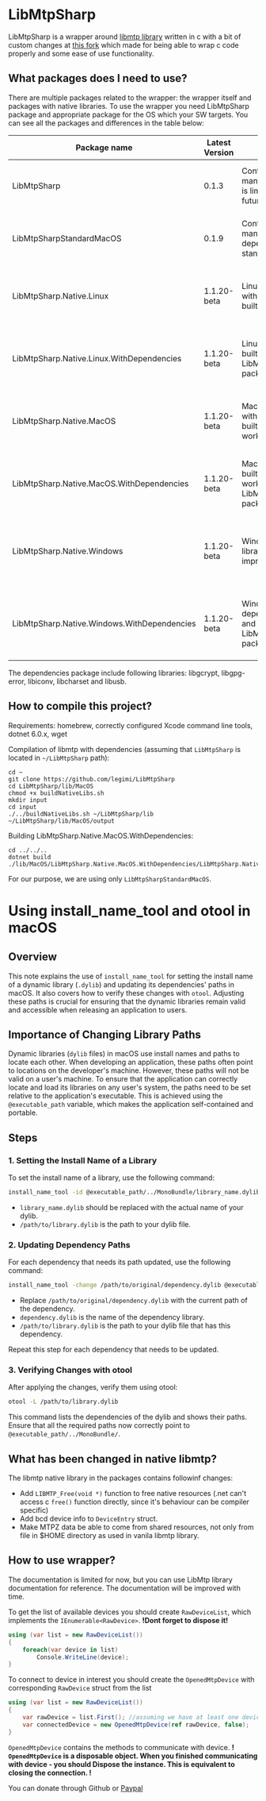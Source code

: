 # LibMtpSharp

LibMtpSharp is a wrapper around [libmtp library](https://github.com/libmtp/libmtp) written in c with a bit of custom changes
at [this fork](https://github.com/shaosss/libmtp) which made for being able to wrap c code properly
and some ease of use functionality.

## What packages does I need to use?

There are multiple packages related to the wrapper: the wrapper itself and packages with native libraries.
To use the wrapper you need LibMtpSharp package and appropriate package for the OS which your SW targets.
You can see all the packages and differences in the table below:

| Package name                                | Latest Version | Content                                                                                                                | Usage Instructions                                                          |
|---------------------------------------------|----------------|------------------------------------------------------------------------------------------------------------------------|-----------------------------------------------------------------------------|
| LibMtpSharp                                 | 0.1.3          | Contains the wrapper managed code. API coverage is limited and will improve in future versions.                        | Main package with logic. Required to be able to use libmpt                  |
| LibMtpSharpStandardMacOS                    | 0.1.9          | Contains the wrapper managed code with MacOS dependencies for .Net standard                                            | Main package with logic for .Net standard when you target MacOS             |
| LibMtpSharp.Native.Linux                    | 1.1.20-beta    | Linux native Libmtp library with custom improvements built for x64                                                     | Use if you target linux and instruct the user how to install dependencies   |
| LibMtpSharp.Native.Linux.WithDependencies   | 1.1.20-beta    | Linux native dependencies built for x64 and references LibMtpSharp.Native.Linux package.                               | Use if you target linux and don't want user to manage dependencies          |
| LibMtpSharp.Native.MacOS                    | 1.1.20-beta    | MacOS native Libmtp library with custom improvements built for x64 (not sure if will work on M1)                       | Use if you target MacOS and instruct the user how to install dependencies   |
| LibMtpSharp.Native.MacOS.WithDependencies   | 1.1.20-beta    | MacOS native dependencies built for x64 (not sure if will work on M1) and references LibMtpSharp.Native.MacOS package. | Use if you target MacOS and don't want user to manage dependencies          |
| LibMtpSharp.Native.Windows                  | 1.1.20-beta    | Windows native Libmtp library with custom improvements built for x64                                                   | Use if you target Windows and instruct the user how to install dependencies |
| LibMtpSharp.Native.Windows.WithDependencies | 1.1.20-beta    | Windows native dependencies built for x64 and references LibMtpSharp.Native.Windows package.                           | Use if you target Windows and don't want user to manage dependencies        |

The dependencies package include following libraries: libgcrypt, libgpg-error, libiconv, libcharset and libusb.

## How to compile this project?

Requirements: homebrew, correctly configured Xcode command line tools, dotnet 6.0.x, wget

Compilation of libmtp with dependencies (assuming that `LibMtpSharp` is located in `~/LibMtpSharp` path):

```
cd ~
git clone https://github.com/legimi/LibMtpSharp
cd LibMtpSharp/lib/MacOS
chmod +x buildNativeLibs.sh
mkdir input
cd input
./../buildNativeLibs.sh ~/LibMtpSharp/lib ~/LibMtpSharp/lib/MacOS/output
```

Building LibMtpSharp.Native.MacOS.WithDependencies:

```
cd ../../..
dotnet build ./lib/MacOS/LibMtpSharp.Native.MacOS.WithDependencies/LibMtpSharp.Native.MacOS.WithDependencies.csproj
```
For our purpose, we are using only `LibMtpSharpStandardMacOS`.

# Using install_name_tool and otool in macOS

## Overview
This note explains the use of `install_name_tool` for setting the install name of a dynamic library (`.dylib`) and updating its dependencies' paths in macOS. It also covers how to verify these changes with `otool`. Adjusting these paths is crucial for ensuring that the dynamic libraries remain valid and accessible when releasing an application to users.

## Importance of Changing Library Paths
Dynamic libraries (`dylib` files) in macOS use install names and paths to locate each other. When developing an application, these paths often point to locations on the developer's machine. However, these paths will not be valid on a user's machine. To ensure that the application can correctly locate and load its libraries on any user's system, the paths need to be set relative to the application's executable. This is achieved using the `@executable_path` variable, which makes the application self-contained and portable.

## Steps

### 1. Setting the Install Name of a Library

To set the install name of a library, use the following command:

```bash
install_name_tool -id @executable_path/../MonoBundle/library_name.dylib /path/to/library.dylib
````

- `library_name.dylib` should be replaced with the actual name of your dylib.
- `/path/to/library.dylib` is the path to your dylib file.

### 2. Updating Dependency Paths
For each dependency that needs its path updated, use the following command:

```bash
install_name_tool -change /path/to/original/dependency.dylib @executable_path/../MonoBundle/dependency.dylib /path/to/library.dylib
````

- Replace `/path/to/original/dependency.dylib` with the current path of the dependency.
- `dependency.dylib` is the name of the dependency library.
- `/path/to/library.dylib` is the path to your dylib file that has this dependency.

Repeat this step for each dependency that needs to be updated.

### 3. Verifying Changes with otool
After applying the changes, verify them using otool:
```bash
otool -L /path/to/library.dylib
````

This command lists the dependencies of the dylib and shows their paths. Ensure that all the required paths now correctly point to `@executable_path/../MonoBundle/`.

## What has been changed in native libmtp?

The libmtp native library in the packages contains followinf changes:
- Add `LIBMTP_Free(void *)` function to free native resources (.net can't access c `free()` function directly, since it's behaviour can be compiler specific)
- Add bcd device info to `DeviceEntry` struct.
- Make MTPZ data be able to come from shared resources, not only from file in $HOME directory as used in vanila libmtp library.

## How to use wrapper?

The documentation is limited for now, but you can use LibMtp library documentation for reference. The documentation will be improved with time.

To get the list of available devices you should create `RawDeviceList`, which implements the `IEnumerable<RawDevice>`. **!Dont forget to dispose it!**

```c#
using (var list = new RawDeviceList())
{
    foreach(var device in list)
        Console.WriteLine(device);
}
````

To connect to device in interest you should create the `OpenedMtpDevice` with corresponding `RawDevice` struct from the list

```c#
using (var list = new RawDeviceList())
{
    var rawDevice = list.First(); //assuming we have at least one device
    var connectedDevice = new OpenedMtpDevice(ref rawDevice, false);
}
```

`OpenedMtpDevice` contains the methods to communicate with device. **! `OpenedMtpDevice` is a disposable object. When you finished communicating with device - you should Dispose the instance. This is equivalent to closing the connection. !**

You can donate through Github or [Paypal](https://www.paypal.com/donate/?hosted_button_id=FFM78JRJCKNS8)
